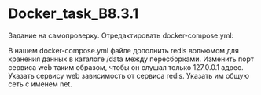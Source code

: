 # Docker_task_B8.3.1
Задание на самопроверку. Отредактировать docker-compose.yml:

В нашем docker-compose.yml файле дополнить redis вольюмом для хранения данных в каталоге /data между пересборками.
Изменить порт сервиса web таким образом, чтобы он слушал только 127.0.0.1 адрес.
Указать сервису web зависимость от сервиса redis.
Указать им общую сеть с именем net.
